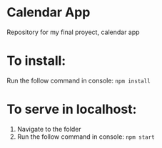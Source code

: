# Calendar App
 Repository for my final proyect, calendar app

# To install:
Run the follow command in console:
``` npm install ```

# To serve in localhost:
1. Navigate to the folder
2. Run the follow command in console:
 ```npm start```
